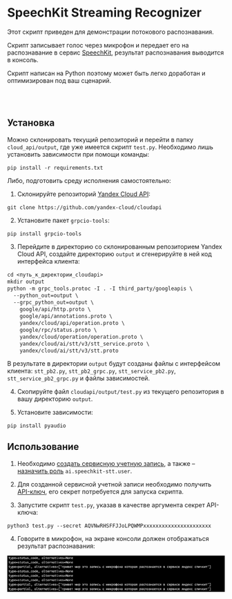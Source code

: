 # SpeechKit Streaming Recognizer

Этот скрипт приведен для демонстрации потокового распознавания.

Скрипт записывает голос через микрофон и передает его на распознавание в сервис [SpeechKit](https://cloud.yandex.ru/services/speechkit), результат распознавания выводится в консоль.

Скрипт написан на Python поэтому может быть легко доработан и оптимизирован под ваш сценарий.

<br><br>

## Установка

Можно склонировать текущий репозиторий и перейти в папку `cloud_api/output`, где уже имеется скрипт `test.py`.
Необходимо лишь установить зависимости при помощи команды:
```
pip install -r requirements.txt
```

Либо, подготовить среду исполнения самостоятельно:

1) Склонируйте репозиторий [Yandex Cloud API](https://github.com/yandex-cloud/cloudapi):
```
git clone https://github.com/yandex-cloud/cloudapi
```

2) Установите пакет `grpcio-tools`:
```
pip install grpcio-tools
```

3) Перейдите в директорию со склонированным репозиторием Yandex Cloud API, создайте директорию `output` и сгенерируйте в ней код интерфейса клиента:
```
cd <путь_к_директории_cloudapi>
mkdir output
python -m grpc_tools.protoc -I . -I third_party/googleapis \
  --python_out=output \
  --grpc_python_out=output \
    google/api/http.proto \
    google/api/annotations.proto \
    yandex/cloud/api/operation.proto \
    google/rpc/status.proto \
    yandex/cloud/operation/operation.proto \
    yandex/cloud/ai/stt/v3/stt_service.proto \
    yandex/cloud/ai/stt/v3/stt.proto
```

В результате в директории `output` будут созданы файлы с интерфейсом клиента: `stt_pb2.py`, `stt_pb2_grpc.py`, `stt_service_pb2.py`, `stt_service_pb2_grpc.py` и файлы зависимостей.

4) Скопируйте файл `cloudapi/output/test.py` из текущего репозитория в вашу директорию `output`.

5) Установите зависимости:
```
pip install pyaudio
```

## Использование

1) Необходимо [создать сервисную учетную запись](https://cloud.yandex.ru/docs/iam/operations/sa/create), а также – [назначить роль](https://cloud.yandex.ru/docs/iam/operations/sa/assign-role-for-sa) `ai.speechkit-stt.user`. 

2) Для созданной сервисной учетной записи необходимо получить [API-ключ](https://cloud.yandex.ru/docs/iam/operations/api-key/create), его секрет потребуется для запуска скрипта.

3) Запустите скрипт `test.py`, указав в качестве аргумента секрет API-ключа:
```
python3 test.py --secret AQVNwRHSFFJJoLPQWMPxxxxxxxxxxxxxxxxxxxxxx
```

4) Говорите в микрофон, на экране консоли должен отображаться результат распознавания:

<img src="img/img-1.png" width="1200px" alt="Результат распознавания" />

